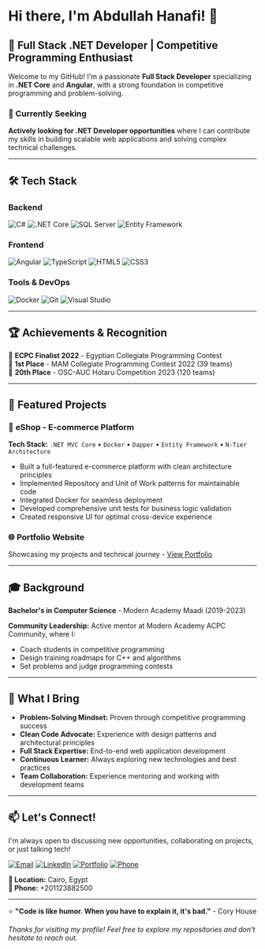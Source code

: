 # Hi there, I'm Abdullah Hanafi! 👋

## 🚀 Full Stack .NET Developer | Competitive Programming Enthusiast

Welcome to my GitHub! I'm a passionate **Full Stack Developer** specializing in **.NET Core** and **Angular**, with a strong foundation in competitive programming and problem-solving.

### 🎯 Currently Seeking
**Actively looking for .NET Developer opportunities** where I can contribute my skills in building scalable web applications and solving complex technical challenges.

---

## 🛠️ Tech Stack

### Backend
![C#](https://img.shields.io/badge/C%23-239120?style=for-the-badge&logo=c-sharp&logoColor=white)
![.NET Core](https://img.shields.io/badge/.NET_Core-512BD4?style=for-the-badge&logo=dotnet&logoColor=white)
![SQL Server](https://img.shields.io/badge/SQL_Server-CC2927?style=for-the-badge&logo=microsoft-sql-server&logoColor=white)
![Entity Framework](https://img.shields.io/badge/Entity_Framework-512BD4?style=for-the-badge&logo=dotnet&logoColor=white)

### Frontend
![Angular](https://img.shields.io/badge/Angular-DD0031?style=for-the-badge&logo=angular&logoColor=white)
![TypeScript](https://img.shields.io/badge/TypeScript-007ACC?style=for-the-badge&logo=typescript&logoColor=white)
![HTML5](https://img.shields.io/badge/HTML5-E34F26?style=for-the-badge&logo=html5&logoColor=white)
![CSS3](https://img.shields.io/badge/CSS3-1572B6?style=for-the-badge&logo=css3&logoColor=white)

### Tools & DevOps
![Docker](https://img.shields.io/badge/Docker-2496ED?style=for-the-badge&logo=docker&logoColor=white)
![Git](https://img.shields.io/badge/Git-F05032?style=for-the-badge&logo=git&logoColor=white)
![Visual Studio](https://img.shields.io/badge/Visual_Studio-5C2D91?style=for-the-badge&logo=visual-studio&logoColor=white)

---

## 🏆 Achievements & Recognition

🥇 **ECPC Finalist 2022** - Egyptian Collegiate Programming Contest  
🥇 **1st Place** - MAM Collegiate Programming Contest 2022 (39 teams)  
🥉 **20th Place** - OSC-AUC Hotaru Competition 2023 (120 teams)

---

## 💼 Featured Projects

### 🛒 **eShop - E-commerce Platform**
**Tech Stack:** `.NET MVC Core` • `Docker` • `Dapper` • `Entity Framework` • `N-Tier Architecture`

- Built a full-featured e-commerce platform with clean architecture principles
- Implemented Repository and Unit of Work patterns for maintainable code
- Integrated Docker for seamless deployment
- Developed comprehensive unit tests for business logic validation
- Created responsive UI for optimal cross-device experience

### 🌐 **Portfolio Website**
Showcasing my projects and technical journey - [View Portfolio](your-portfolio-link)

---

## 🎓 Background

**Bachelor's in Computer Science** - Modern Academy Maadi (2019-2023)

**Community Leadership:** Active mentor at Modern Academy ACPC Community, where I:
- Coach students in competitive programming
- Design training roadmaps for C++ and algorithms
- Set problems and judge programming contests

---

## 🌟 What I Bring

- **Problem-Solving Mindset:** Proven through competitive programming success
- **Clean Code Advocate:** Experience with design patterns and architectural principles
- **Full Stack Expertise:** End-to-end web application development
- **Continuous Learner:** Always exploring new technologies and best practices
- **Team Collaboration:** Experience mentoring and working with development teams

---

## 📫 Let's Connect!

I'm always open to discussing new opportunities, collaborating on projects, or just talking tech!

[![Email](https://img.shields.io/badge/Email-D14836?style=for-the-badge&logo=gmail&logoColor=white)](mailto:abdullah.hanfi@protonmail.com)
[![LinkedIn](https://img.shields.io/badge/LinkedIn-0077B5?style=for-the-badge&logo=linkedin&logoColor=white)](https://www.linkedin.com/in/abdullah-hanafi-7a3abb204/)
[![Portfolio](https://img.shields.io/badge/Portfolio-000000?style=for-the-badge&logo=About.me&logoColor=white)](abdullahhanfi.github.io/portfolio/)
[![Phone](https://img.shields.io/badge/Phone-25D366?style=for-the-badge&logo=whatsapp&logoColor=white)](tel:+201123882500)

**📍 Location:** Cairo, Egypt  
**📱 Phone:** +201123882500

---

⭐ **"Code is like humor. When you have to explain it, it's bad."** - Cory House

*Thanks for visiting my profile! Feel free to explore my repositories and don't hesitate to reach out.*
